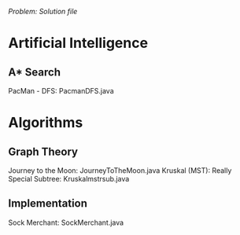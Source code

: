 *Problem: Solution file*

# Artificial Intelligence

## A* Search

PacMan - DFS: PacmanDFS.java

# Algorithms

## Graph Theory

Journey to the Moon: JourneyToTheMoon.java
Kruskal (MST): Really Special Subtree: Kruskalmstrsub.java

## Implementation

Sock Merchant: SockMerchant.java